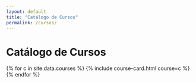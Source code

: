 ```yaml
---
layout: default
title: "Catálogo de Cursos"
permalink: /cursos/
---
```

# Catálogo de Cursos

{% for c in site.data.courses %}
  {% include course-card.html course=c %}
{% endfor %}
